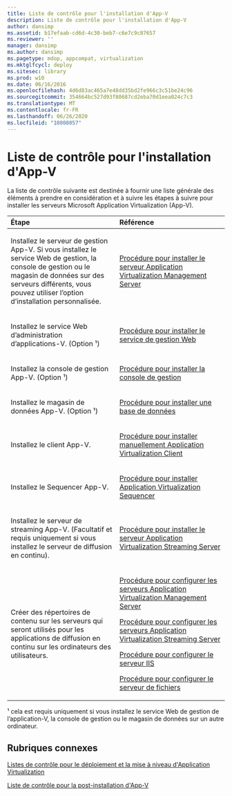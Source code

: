 ```yaml
---
title: Liste de contrôle pour l'installation d'App-V
description: Liste de contrôle pour l'installation d'App-V
author: dansimp
ms.assetid: b17efaab-cd6d-4c30-beb7-c6e7c9c87657
ms.reviewer: ''
manager: dansimp
ms.author: dansimp
ms.pagetype: mdop, appcompat, virtualization
ms.mktglfcycl: deploy
ms.sitesec: library
ms.prod: w10
ms.date: 06/16/2016
ms.openlocfilehash: 4d6d83ac465a7e48dd35bd2fe966c3c51be24c96
ms.sourcegitcommit: 354664bc527d93f80687cd2eba70d1eea024c7c3
ms.translationtype: MT
ms.contentlocale: fr-FR
ms.lasthandoff: 06/26/2020
ms.locfileid: "10808057"
---
```

# Liste de contrôle pour l'installation d'App-V


La liste de contrôle suivante est destinée à fournir une liste générale des éléments à prendre en considération et à suivre les étapes à suivre pour installer les serveurs Microsoft Application Virtualization (App-V).

<table>
<colgroup>
<col width="50%" />
<col width="50%" />
</colgroup>
<thead>
<tr class="header">
<th align="left">Étape</th>
<th align="left">Référence</th>
</tr>
</thead>
<tbody>
<tr class="odd">
<td align="left"><p>Installez le serveur de gestion App-V. Si vous installez le service Web de gestion, la console de gestion ou le magasin de données sur des serveurs différents, vous pouvez utiliser l’option d’installation personnalisée.</p></td>
<td align="left"><p><a href="how-to-install-application-virtualization-management-server.md" data-raw-source="[How to Install Application Virtualization Management Server](how-to-install-application-virtualization-management-server.md)">Procédure pour installer le serveur Application Virtualization Management Server</a></p></td>
</tr>
<tr class="even">
<td align="left"><p>Installez le service Web d’administration d’applications-V. (Option ¹)</p></td>
<td align="left"><p><a href="how-to-install-the-management-web-service.md" data-raw-source="[How to Install the Management Web Service](how-to-install-the-management-web-service.md)">Procédure pour installer le service de gestion Web</a></p></td>
</tr>
<tr class="odd">
<td align="left"><p>Installez la console de gestion App-V. (Option ¹)</p></td>
<td align="left"><p><a href="how-to-install-the-management-console.md" data-raw-source="[How to Install the Management Console](how-to-install-the-management-console.md)">Procédure pour installer la console de gestion</a></p></td>
</tr>
<tr class="even">
<td align="left"><p>Installez le magasin de données App-V. (Option ¹)</p></td>
<td align="left"><p><a href="how-to-install-a-database.md" data-raw-source="[How to Install a Database](how-to-install-a-database.md)">Procédure pour installer une base de données</a></p></td>
</tr>
<tr class="odd">
<td align="left"><p>Installez le client App-V.</p></td>
<td align="left"><p><a href="how-to-manually-install-the-application-virtualization-client.md" data-raw-source="[How to Manually Install the Application Virtualization Client](how-to-manually-install-the-application-virtualization-client.md)">Procédure pour installer manuellement Application Virtualization Client</a></p></td>
</tr>
<tr class="even">
<td align="left"><p>Installez le Sequencer App-V.</p></td>
<td align="left"><p><a href="how-to-install-the-application-virtualization-sequencer.md" data-raw-source="[How to Install the Application Virtualization Sequencer](how-to-install-the-application-virtualization-sequencer.md)">Procédure pour installer Application Virtualization Sequencer</a></p></td>
</tr>
<tr class="odd">
<td align="left"><p>Installez le serveur de streaming App-V. (Facultatif et requis uniquement si vous installez le serveur de diffusion en continu).</p></td>
<td align="left"><p><a href="how-to-install-the-application-virtualization-streaming-server.md" data-raw-source="[How to Install the Application Virtualization Streaming Server](how-to-install-the-application-virtualization-streaming-server.md)">Procédure pour installer le serveur Application Virtualization Streaming Server</a></p></td>
</tr>
<tr class="even">
<td align="left"><p>Créer des répertoires de contenu sur les serveurs qui seront utilisés pour les applications de diffusion en continu sur les ordinateurs des utilisateurs.</p></td>
<td align="left"><p><a href="how-to-configure-the-application-virtualization-management-servers.md" data-raw-source="[How to Configure the Application Virtualization Management Servers](how-to-configure-the-application-virtualization-management-servers.md)">Procédure pour configurer les serveurs Application Virtualization Management Server</a></p>
<p><a href="how-to-configure-the-application-virtualization-streaming-servers.md" data-raw-source="[How to Configure the Application Virtualization Streaming Servers](how-to-configure-the-application-virtualization-streaming-servers.md)">Procédure pour configurer les serveurs Application Virtualization Streaming Server</a></p>
<p><a href="how-to-configure-the-server-for-iis.md" data-raw-source="[How to Configure the Server for IIS](how-to-configure-the-server-for-iis.md)">Procédure pour configurer le serveur IIS</a></p>
<p><a href="how-to-configure-the-file-server.md" data-raw-source="[How to Configure the File Server](how-to-configure-the-file-server.md)">Procédure pour configurer le serveur de fichiers</a></p></td>
</tr>
</tbody>
</table>

 

¹ cela est requis uniquement si vous installez le service Web de gestion de l’application-V, la console de gestion ou le magasin de données sur un autre ordinateur.

## Rubriques connexes


[Listes de contrôle pour le déploiement et la mise à niveau d'Application Virtualization](application-virtualization-deployment-and-upgrade-checklists.md)

[Liste de contrôle pour la post-installation d'App-V](app-v-postinstallation-checklist.md)

 

 





